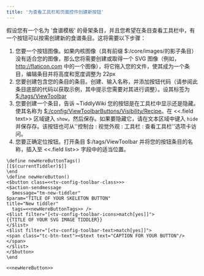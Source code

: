 ```yaml
---
title: '为查看工具栏和页面控件创建新按钮'
---
```


假设您有一个名为 '食谱模板' 的骨架条目，并且您希望在条目查看工具栏中，有一个按钮可以按需创建新的食谱条目。这将需要以下步骤：

1. 您要一个按钮图像。如果内核图像（具有前缀 $:/core/images/的影子条目）没有适合您的图像，那么您将需要创建或取得一个 SVG 图像（例如，<http://flaticon.com> 中的一个图像），将它拖入您的文件，使其成为一个条目，编辑条目并将高度和宽度调整为 22px
1. 您要创建包含您的条目的条目。创建、输入名称，并添加按钮代码（请参阅此条目底部的代码以获取示例，其中提示您需要对其进行调整）。设其标签为 [$:/tags/ViewToolbar](#%24%3A/tags/ViewToolbar)
1. 您要创建一个条目，告诉 ~TiddlyWiki 您的按钮是在工具栏中显示还是隐藏。使其名称为 [$:/config/ViewToolbarButtons/Visibility/Recipe](#%24%3A/config/ViewToolbarButtons/Visibility/Recipe)。在 <<.field text>> 区域键入 `show`，然后保存。如果要隐藏它，请在文本区域中键入 `hide` 并保存存。该按钮也可从''控制台 : 视觉外观 : 工具栏 : 查看工具栏''选项卡访问。
1. 您要正确定位按钮。打开条目 $:/tags/ViewToolbar 并将您的按钮条目的名称，插入至 <<.field list>> 字段中的适当位置。

```
\define newHereButtonTags()
[[$(currentTiddler)$]]
\end
\define newHereButton()
<$button class=<<tv-config-toolbar-class>>>
<$action-sendmessage
  $message="tm-new-tiddler"
$param="TITLE OF YOUR SKELETON BUTTON"
title="New tiddler"
  tags=<<newHereButtonTags>> />
<$list filter="[<tv-config-toolbar-icons>match[yes]]">
{{TITLE OF YOUR SVG IMAGE TIDDLER}}
</$list>
<$list filter="[<tv-config-toolbar-text>match[yes]]">
<span class="tc-btn-text"><$text text="CAPTION FOR YOUR BUTTON"/></span>
</$list>
</$button>
\end

<<newHereButton>>
```

